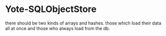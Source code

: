 # Yote-SQLObjectStore

there should be two kinds of arrays and hashes. those which load their data all
at once and those who always load from the db.



